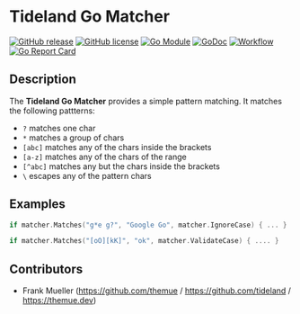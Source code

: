 # Tideland Go Matcher

[![GitHub release](https://img.shields.io/github/release/tideland/go-matcher.svg)](https://github.com/tideland/go-matcher)
[![GitHub license](https://img.shields.io/badge/license-New%20BSD-blue.svg)](https://raw.githubusercontent.com/tideland/go-matcher/master/LICENSE)
[![Go Module](https://img.shields.io/github/go-mod/go-version/tideland/go-matcher)](https://github.com/tideland/go-matcher/blob/master/go.mod)
[![GoDoc](https://godoc.org/tideland.dev/go/matcher?status.svg)](https://pkg.go.dev/mod/tideland.dev/go/matcher?tab=packages)
[![Workflow](https://img.shields.io/github/workflow/status/tideland/go-matcher/Go)](https://github.com/tideland/go-matcher/actions/)
[![Go Report Card](https://goreportcard.com/badge/github.com/tideland/go-matcher)](https://goreportcard.com/report/tideland.dev/go/matcher)

## Description

The **Tideland Go Matcher** provides a simple pattern matching. It matches
the following pattterns:

- `?` matches one char
- `*` matches a group of chars
- `[abc]` matches any of the chars inside the brackets
- `[a-z]` matches any of the chars of the range
- `[^abc]` matches any but the chars inside the brackets
- `\` escapes any of the pattern chars

## Examples

```go
if matcher.Matches("g*e g?", "Google Go", matcher.IgnoreCase) { ... }

if matcher.Matches("[oO][kK]", "ok", matcher.ValidateCase) { .... }
```

## Contributors

- Frank Mueller (https://github.com/themue / https://github.com/tideland / https://themue.dev)
